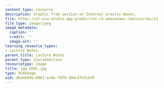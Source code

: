 ```yaml
---
content_type: resource
description: Graphic from section on Internal Gravity Waves.
file: https://ol-ocw-studio-app-production.s3.amazonaws.com/courses/12-802-wave-motions-in-the-ocean-and-atmosphere-spring-2004/db2e6d4eb081ec8e7df9494c47e3cb45_igw_kh01.jpg
file_type: image/jpeg
image_metadata:
  caption: ''
  credit: ''
  image-alt: ''
learning_resource_types:
- Lecture Notes
parent_title: Lecture Notes
parent_type: CourseSection
resourcetype: Image
title: igw_kh01.jpg
type: OCWImage
uid: db2e6d4e-b081-ec8e-7df9-494c47e3cb45
---
```

